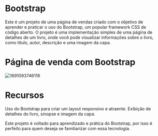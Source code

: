 <h1>Bootstrap</h1>
Este é um projeto de uma página de vendas criado com o objetivo de aprender e praticar o uso do Bootstrap, um popular framework CSS de código aberto. O projeto é uma implementação simples de uma página de detalhes de um livro, onde você pode visualizar informações sobre o livro, como título, autor, descrição e uma imagem da capa.

<h1>Página de venda com Bootstrap</h1>


![1691093746116](https://github.com/camillalarissa/bootstrap/assets/115382914/1a675ec5-7c5a-44c3-b977-fa63843b1fc9)

<h1>Recursos</h1>

<p>Uso do Bootstrap para criar um layout responsivo e atraente.
Exibição de detalhes do livro, sinopse e imagem da capa.

Este projeto é voltado para aprendizado e prática do Bootstrap, por isso é perfeito para quem deseja se familiarizar com essa tecnologia.</p>
